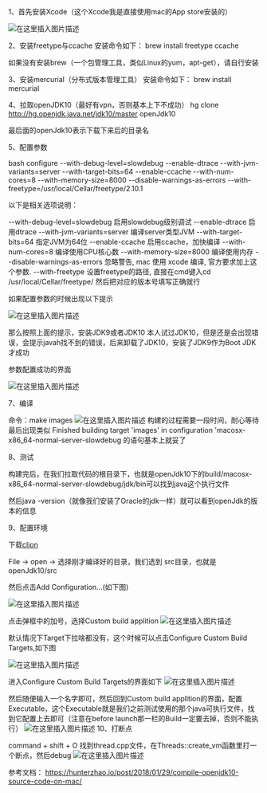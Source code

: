 
1、首先安装Xcode（这个Xcode我是直接使用mac的App store安装的）

![在这里插入图片描述](https://i-blog.csdnimg.cn/blog_migrate/10fb0ceaf20117e08398feaee8b66488.png)

2、安装freetype与ccache
安装命令如下：
brew install freetype ccache

如果没有安装brew（一个包管理工具，类似Linux的yum，apt-get），请自行安装

3、安装mercurial（分布式版本管理工具）
安装命令如下：
brew install mercurial

4、拉取openJDK10（最好有vpn，否则基本上下不成功）
hg clone http://hg.openjdk.java.net/jdk10/master openJdk10

最后面的openJdk10表示下载下来后的目录名

5、配置参数

bash configure --with-debug-level=slowdebug --enable-dtrace --with-jvm-variants=server --with-target-bits=64 --enable-ccache --with-num-cores=8 --with-memory-size=8000 --disable-warnings-as-errors --with-freetype=/usr/local/Cellar/freetype/2.10.1


以下是相关选项说明：

--with-debug-level=slowdebug 启用slowdebug级别调试
--enable-dtrace 启用dtrace
--with-jvm-variants=server 编译server类型JVM
--with-target-bits=64 指定JVM为64位
--enable-ccache 启用ccache，加快编译
--with-num-cores=8 编译使用CPU核心数
--with-memory-size=8000 编译使用内存
--disable-warnings-as-errors 忽略警告, mac 使用 xcode 编译, 官方要求加上这个参数.
--with-freetype 设置freetype的路径, 直接在cmd键入cd /usr/local/Cellar/freetype/ 然后把对应的版本号填写正确就行

如果配置参数的时候出现以下提示

![在这里插入图片描述](https://i-blog.csdnimg.cn/blog_migrate/94ba83e163dd5b218d1a3cd778ef2be7.png)

那么按照上面的提示，安装JDK9或者JDK10
本人试过JDK10，但是还是会出现错误，会提示javah找不到的错误，后来卸载了JDK10，安装了JDK9作为Boot JDK才成功

参数配置成功的界面

![在这里插入图片描述](https://i-blog.csdnimg.cn/blog_migrate/27f12c03ddba86058ce066596b97767f.png)

7、编译

命令：make images
![在这里插入图片描述](https://i-blog.csdnimg.cn/blog_migrate/c254bd9464e3d1f579b8165fbe866cb8.png)
构建的过程需要一段时间，耐心等待
最后出现类似
Finished building target 'images' in configuration 'macosx-x86_64-normal-server-slowdebug
的语句基本上就妥了

8、测试

构建完后，在我们拉取代码的根目录下，也就是openJdk10下的build/macosx-x86_64-normal-server-slowdebug/jdk/bin可以找到java这个执行文件

然后java -version（就像我们安装了Oracle的jdk一样）就可以看到openJdk的版本的信息

9、配置环境

下载[clion](https://www.jetbrains.com/clion/)

File -> open -> 选择刚才编译好的目录，我们选到 src目录，也就是openJdk10/src

然后点击Add Configuration...(如下图)

![在这里插入图片描述](https://i-blog.csdnimg.cn/blog_migrate/5c5f48e1692789dd566920144cee5088.png)

点击弹框中的加号，选择Custom build applition
![在这里插入图片描述](https://i-blog.csdnimg.cn/blog_migrate/667c04bb9a8a1256871e0003a60d81e7.png)

默认情况下Target下拉啥都没有，这个时候可以点击Configure Custom Build Targets,如下图

![在这里插入图片描述](https://i-blog.csdnimg.cn/blog_migrate/4964108da8f0ec338ef165309c965ead.png)

进入Configure Custom Build Targets的界面如下
![在这里插入图片描述](https://i-blog.csdnimg.cn/blog_migrate/50d13f0853e048e854767ff9177591cf.png)

然后随便输入一个名字即可，然后回到Custom build applition的界面，配置Executable，这个Executable就是我们之前测试使用的那个java可执行文件，找到它配置上去即可（注意在before launch那一栏的Build一定要去掉，否则不能执行）
![在这里插入图片描述](https://i-blog.csdnimg.cn/blog_migrate/4253a4d1c4e6a8d478de99f6de5ed480.png)
10、打断点

command + shift + O 找到thread.cpp文件，在Threads::create_vm函数里打一个断点，然后debug
![在这里插入图片描述](https://i-blog.csdnimg.cn/blog_migrate/e1c2b9550558c965acba1ac7450e5a28.png)

参考文档：
https://hunterzhao.io/post/2018/01/29/compile-openjdk10-source-code-on-mac/



